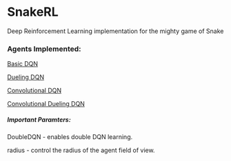 # SnakeRL
Deep Reinforcement Learning implementation for the mighty game of Snake

### Agents Implemented:
[Basic DQN](policies/policy_DQN.py)

[Dueling DQN](policies/policy_DuelDQN.py)

[Convolutional DQN](policies/policy_ConvDQN.py)

[Convolutional Dueling DQN](policies/policy_ConvDuelDQN.py)

##### Important Paramters:
DoubleDQN - enables double DQN learning.

radius - control the radius of the agent field of view.
